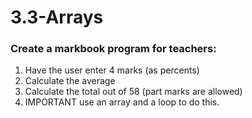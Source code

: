 # 3.3-Arrays

### Create a markbook program for teachers:
1. Have the user enter 4 marks (as percents)
2. Calculate the average
3. Calculate the total out of 58 (part marks are allowed)
4. IMPORTANT use an array and a loop to do this.
